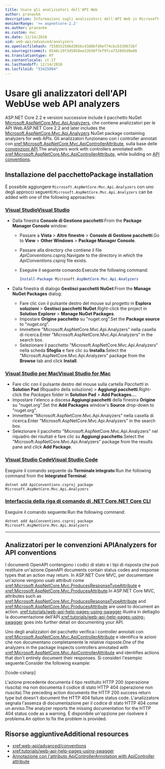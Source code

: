 ```yaml
---
title: Usare gli analizzatori dell'API Web
author: pranavkm
description: Informazioni sugli analizzatori dell'API Web in Microsoft.AspNetCore.Mvc.Api.Analyzers.
monikerRange: '>= aspnetcore-2.2'
ms.author: pranavkm
ms.custom: mvc
ms.date: 12/14/2018
uid: web-api/advanced/analyzers
ms.openlocfilehash: 7558552586d3056c43d8bfd9ef74cbcb3396726f
ms.sourcegitcommit: 6548c19f345850ee22b50f7ef9fca732895d9e08
ms.translationtype: HT
ms.contentlocale: it-IT
ms.lasthandoff: 12/14/2018
ms.locfileid: "53425094"
---
```

# <a name="use-web-api-analyzers"></a><span data-ttu-id="cca17-103">Usare gli analizzatori dell'API Web</span><span class="sxs-lookup"><span data-stu-id="cca17-103">Use web API analyzers</span></span>

<span data-ttu-id="cca17-104">ASP.NET Core 2.2 e versioni successive include il pacchetto NuGet [Microsoft.AspNetCore.Mvc.Api.Analyzers](https://www.nuget.org/packages/Microsoft.AspNetCore.Mvc.Api.Analyzers), che contiene analizzatori per le API Web.</span><span class="sxs-lookup"><span data-stu-id="cca17-104">ASP.NET Core 2.2 and later includes the [Microsoft.AspNetCore.Mvc.Api.Analyzers](https://www.nuget.org/packages/Microsoft.AspNetCore.Mvc.Api.Analyzers) NuGet package containing analyzers for web APIs.</span></span> <span data-ttu-id="cca17-105">Gli analizzatori funzionano con i controller annotati con <xref:Microsoft.AspNetCore.Mvc.ApiControllerAttribute>, sulla base delle [convenzioni API](xref:web-api/advanced/conventions).</span><span class="sxs-lookup"><span data-stu-id="cca17-105">The analyzers work with controllers annotated with <xref:Microsoft.AspNetCore.Mvc.ApiControllerAttribute>, while building on [API conventions](xref:web-api/advanced/conventions).</span></span>

## <a name="package-installation"></a><span data-ttu-id="cca17-106">Installazione del pacchetto</span><span class="sxs-lookup"><span data-stu-id="cca17-106">Package installation</span></span>

<span data-ttu-id="cca17-107">È possibile aggiungere `Microsoft.AspNetCore.Mvc.Api.Analyzers` con uno degli approcci seguenti:</span><span class="sxs-lookup"><span data-stu-id="cca17-107">`Microsoft.AspNetCore.Mvc.Api.Analyzers` can be added with one of the following approaches:</span></span>

### <a name="visual-studiotabvisual-studio"></a>[<span data-ttu-id="cca17-108">Visual Studio</span><span class="sxs-lookup"><span data-stu-id="cca17-108">Visual Studio</span></span>](#tab/visual-studio)

* <span data-ttu-id="cca17-109">Dalla finestra **Console di Gestione pacchetti**:</span><span class="sxs-lookup"><span data-stu-id="cca17-109">From the **Package Manager Console** window:</span></span>
  * <span data-ttu-id="cca17-110">Passare a **Vista** > **Altre finestre** > **Console di Gestione pacchetti**.</span><span class="sxs-lookup"><span data-stu-id="cca17-110">Go to **View** > **Other Windows** > **Package Manager Console**.</span></span>
  * <span data-ttu-id="cca17-111">Passare alla directory che contiene il file *ApiConventions.csproj*.</span><span class="sxs-lookup"><span data-stu-id="cca17-111">Navigate to the directory in which the *ApiConventions.csproj* file exists.</span></span>
  * <span data-ttu-id="cca17-112">Eseguire il seguente comando:</span><span class="sxs-lookup"><span data-stu-id="cca17-112">Execute the following command:</span></span>

    ```powershell
    Install-Package Microsoft.AspNetCore.Mvc.Api.Analyzers
    ```

* <span data-ttu-id="cca17-113">Dalla finestra di dialogo **Gestisci pacchetti NuGet**:</span><span class="sxs-lookup"><span data-stu-id="cca17-113">From the **Manage NuGet Packages** dialog:</span></span>
  * <span data-ttu-id="cca17-114">Fare clic con il pulsante destro del mouse sul progetto in **Esplora soluzioni** > **Gestisci pacchetti NuGet**.</span><span class="sxs-lookup"><span data-stu-id="cca17-114">Right-click the project in **Solution Explorer** > **Manage NuGet Packages**.</span></span>
  * <span data-ttu-id="cca17-115">Impostare **Origine pacchetto** su "nuget.org".</span><span class="sxs-lookup"><span data-stu-id="cca17-115">Set the **Package source** to "nuget.org".</span></span>
  * <span data-ttu-id="cca17-116">Immettere "Microsoft.AspNetCore.Mvc.Api.Analyzers" nella casella di ricerca.</span><span class="sxs-lookup"><span data-stu-id="cca17-116">Enter "Microsoft.AspNetCore.Mvc.Api.Analyzers" in the search box.</span></span>
  * <span data-ttu-id="cca17-117">Selezionare il pacchetto "Microsoft.AspNetCore.Mvc.Api.Analyzers" nella scheda **Sfoglia** e fare clic su **Installa**.</span><span class="sxs-lookup"><span data-stu-id="cca17-117">Select the "Microsoft.AspNetCore.Mvc.Api.Analyzers" package from the **Browse** tab and click **Install**.</span></span>

### <a name="visual-studio-for-mactabvisual-studio-mac"></a>[<span data-ttu-id="cca17-118">Visual Studio per Mac</span><span class="sxs-lookup"><span data-stu-id="cca17-118">Visual Studio for Mac</span></span>](#tab/visual-studio-mac)

* <span data-ttu-id="cca17-119">Fare clic con il pulsante destro del mouse sulla cartella *Pacchetti* in **Solution Pad** (Riquadro della soluzione)  > **Aggiungi pacchetti**.</span><span class="sxs-lookup"><span data-stu-id="cca17-119">Right-click the *Packages* folder in **Solution Pad** > **Add Packages...**.</span></span>
* <span data-ttu-id="cca17-120">Impostare l'elenco a discesa **Aggiungi pacchetti** della finestra **Origine** su "nuget.org".</span><span class="sxs-lookup"><span data-stu-id="cca17-120">Set the **Add Packages** window's **Source** drop-down to "nuget.org".</span></span>
* <span data-ttu-id="cca17-121">Immettere "Microsoft.AspNetCore.Mvc.Api.Analyzers" nella casella di ricerca.</span><span class="sxs-lookup"><span data-stu-id="cca17-121">Enter "Microsoft.AspNetCore.Mvc.Api.Analyzers" in the search box.</span></span>
* <span data-ttu-id="cca17-122">Selezionare il pacchetto "Microsoft.AspNetCore.Mvc.Api.Analyzers" nel riquadro dei risultati e fare clic su **Aggiungi pacchetto**.</span><span class="sxs-lookup"><span data-stu-id="cca17-122">Select the "Microsoft.AspNetCore.Mvc.Api.Analyzers" package from the results pane and click **Add Package**.</span></span>

### <a name="visual-studio-codetabvisual-studio-code"></a>[<span data-ttu-id="cca17-123">Visual Studio Code</span><span class="sxs-lookup"><span data-stu-id="cca17-123">Visual Studio Code</span></span>](#tab/visual-studio-code)

<span data-ttu-id="cca17-124">Eseguire il comando seguente da **Terminale integrato**:</span><span class="sxs-lookup"><span data-stu-id="cca17-124">Run the following command from the **Integrated Terminal**:</span></span>

```console
dotnet add ApiConventions.csproj package Microsoft.AspNetCore.Mvc.Api.Analyzers
```

### <a name="net-core-clitabnetcore-cli"></a>[<span data-ttu-id="cca17-125">Interfaccia della riga di comando di .NET Core</span><span class="sxs-lookup"><span data-stu-id="cca17-125">.NET Core CLI</span></span>](#tab/netcore-cli)

<span data-ttu-id="cca17-126">Eseguire il comando seguente:</span><span class="sxs-lookup"><span data-stu-id="cca17-126">Run the following command:</span></span>

```console
dotnet add ApiConventions.csproj package Microsoft.AspNetCore.Mvc.Api.Analyzers
```

---

## <a name="analyzers-for-api-conventions"></a><span data-ttu-id="cca17-127">Analizzatori per le convenzioni API</span><span class="sxs-lookup"><span data-stu-id="cca17-127">Analyzers for API conventions</span></span>

<span data-ttu-id="cca17-128">I documenti OpenAPI contengono i codici di stato e i tipi di risposta che può restituire un'azione.</span><span class="sxs-lookup"><span data-stu-id="cca17-128">OpenAPI documents contain status codes and response types that an action may return.</span></span> <span data-ttu-id="cca17-129">In ASP.NET Core MVC, per documentare un'azione vengono usati attributi come <xref:Microsoft.AspNetCore.Mvc.ProducesResponseTypeAttribute> e <xref:Microsoft.AspNetCore.Mvc.ProducesAttribute>.</span><span class="sxs-lookup"><span data-stu-id="cca17-129">In ASP.NET Core MVC, attributes such as <xref:Microsoft.AspNetCore.Mvc.ProducesResponseTypeAttribute> and <xref:Microsoft.AspNetCore.Mvc.ProducesAttribute> are used to document an action.</span></span> <span data-ttu-id="cca17-130"><xref:tutorials/web-api-help-pages-using-swagger> illustra in dettaglio la documentazione dell'API.</span><span class="sxs-lookup"><span data-stu-id="cca17-130"><xref:tutorials/web-api-help-pages-using-swagger> goes into further detail on documenting your API.</span></span>

<span data-ttu-id="cca17-131">Uno degli analizzatori del pacchetto verifica i controller annotati con <xref:Microsoft.AspNetCore.Mvc.ApiControllerAttribute> e identifica le azioni che non documentano completamente le relative risposte.</span><span class="sxs-lookup"><span data-stu-id="cca17-131">One of the analyzers in the package inspects controllers annotated with <xref:Microsoft.AspNetCore.Mvc.ApiControllerAttribute> and identifies actions that don't entirely document their responses.</span></span> <span data-ttu-id="cca17-132">Si consideri l'esempio seguente:</span><span class="sxs-lookup"><span data-stu-id="cca17-132">Consider the following example:</span></span>

[!code-csharp[](conventions/sample/Controllers/ContactsController.cs?name=missing404docs&highlight=9)]

<span data-ttu-id="cca17-133">L'azione precedente documenta il tipo restituito HTTP 200 (operazione riuscita) ma non documenta il codice di stato HTTP 404 (operazione non riuscita).</span><span class="sxs-lookup"><span data-stu-id="cca17-133">The preceding action documents the HTTP 200 success return type but doesn't document the HTTP 404 failure status code.</span></span> <span data-ttu-id="cca17-134">L'analizzatore segnala l'assenza di documentazione per il codice di stato HTTP 404 come un avviso.</span><span class="sxs-lookup"><span data-stu-id="cca17-134">The analyzer reports the missing documentation for the HTTP 404 status code as a warning.</span></span> <span data-ttu-id="cca17-135">È disponibile un'opzione per risolvere il problema.</span><span class="sxs-lookup"><span data-stu-id="cca17-135">An option to fix the problem is provided.</span></span>

## <a name="additional-resources"></a><span data-ttu-id="cca17-136">Risorse aggiuntive</span><span class="sxs-lookup"><span data-stu-id="cca17-136">Additional resources</span></span>

* <xref:web-api/advanced/conventions>
* <xref:tutorials/web-api-help-pages-using-swagger>
* [<span data-ttu-id="cca17-137">Annotazione con l'attributo ApiController</span><span class="sxs-lookup"><span data-stu-id="cca17-137">Annotation with ApiController attribute</span></span>](xref:web-api/index#annotation-with-apicontroller-attribute)
